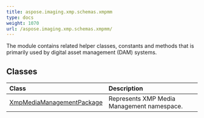 ```yaml
---
title: aspose.imaging.xmp.schemas.xmpmm
type: docs
weight: 1070
url: /aspose.imaging.xmp.schemas.xmpmm/
---
```



The module contains related helper classes, constants and methods that is primarily used by digital asset management (DAM) systems.

## **Classes**
| **Class** | **Description** |
| :- | :- |
| [XmpMediaManagementPackage](/imaging/python-net/aspose.imaging.xmp.schemas.xmpmm/xmpmediamanagementpackage/) | Represents XMP Media Management namespace. |
